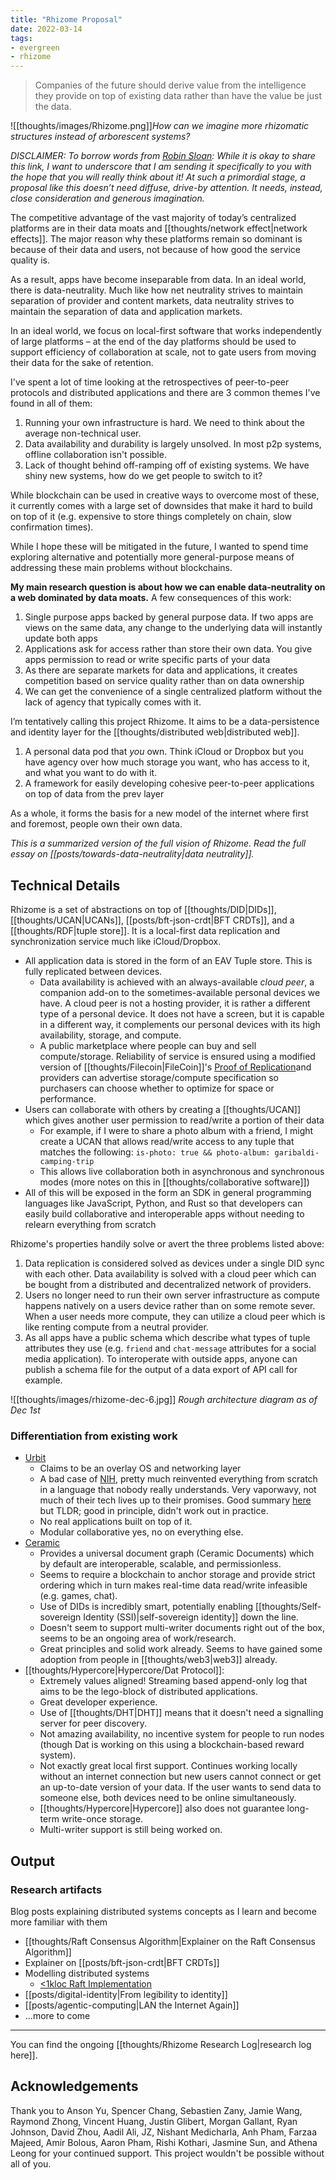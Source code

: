 ```yaml
---
title: "Rhizome Proposal"
date: 2022-03-14
tags:
- evergreen
- rhizome
---
```


> Companies of the future should derive value from the intelligence they provide on top of existing data rather than have the value be just the data.

![[thoughts/images/Rhizome.png]]*How can we imagine more rhizomatic structures instead of arborescent systems?*

*DISCLAIMER: To borrow words from [Robin Sloan](https://www.robinsloan.com/lab/specifying-spring-83/): While it is okay to share this link, I want to underscore that I am sending it specifically to you with the hope that you will really think about it! At such a primordial stage, a proposal like this doesn’t need diffuse, drive-by attention. It needs, instead, close consideration and generous imagination.*

The competitive advantage of the vast majority of today’s centralized platforms are in their data moats and [[thoughts/network effect|network effects]]. The major reason why these platforms remain so dominant is because of their data and users, not because of how good the service quality is.

As a result, apps have become inseparable from data. In an ideal world, there is data-neutrality. Much like how net neutrality strives to maintain separation of provider and content markets, data neutrality strives to maintain the separation of data and application markets.

In an ideal world, we focus on local-first software that works independently of large platforms – at the end of the day platforms should be used to support efficiency of collaboration at scale, not to gate users from moving their data for the sake of retention.

I've spent a lot of time looking at the retrospectives of peer-to-peer protocols and distributed applications and there are 3 common themes I've found in all of them:

1. Running your own infrastructure is hard. We need to think about the average non-technical user.
2. Data availability and durability is largely unsolved. In most p2p systems, offline collaboration isn't possible.
3. Lack of thought behind off-ramping off of existing systems. We have shiny new systems, how do we get people to switch to it?

While blockchain can be used in creative ways to overcome most of these, it currently comes with a large set of downsides that make it hard to build on top of it (e.g. expensive to store things completely on chain, slow confirmation times).

While I hope these will be mitigated in the future, I wanted to spend time exploring alternative and potentially more general-purpose means of addressing these main problems without blockchains.

**My main research question is about how we can enable data-neutrality on a web dominated by data moats.** A few consequences of this work:

1. Single purpose apps backed by general purpose data. If two apps are views on the same data, any change to the underlying data will instantly update both apps
2. Applications ask for access rather than store their own data. You give apps permission to read or write specific parts of your data
3. As there are separate markets for data and applications, it creates competition based on service quality rather than on data ownership
4. We can get the convenience of a single centralized platform without the lack of agency that typically comes with it.

I’m tentatively calling this project Rhizome. It aims to be a data-persistence and identity layer for the [[thoughts/distributed web|distributed web]].

1. A personal data pod that *you* own. Think iCloud or Dropbox but you have agency over how much storage you want, who has access to it, and what you want to do with it.
2. A framework for easily developing cohesive peer-to-peer applications on top of data from the prev layer

As a whole, it forms the basis for a new model of the internet where first and foremost, people own their own data.

*This is a summarized version of the full vision of Rhizome. Read the full essay on [[posts/towards-data-neutrality|data neutrality]].*

## Technical Details
Rhizome is a set of abstractions on top of [[thoughts/DID|DIDs]], [[thoughts/UCAN|UCANs]], [[posts/bft-json-crdt|BFT CRDTs]], and a [[thoughts/RDF|tuple store]]. It is a local-first data replication and synchronization service much like iCloud/Dropbox.

- All application data is stored in the form of an EAV Tuple store. This is fully replicated between devices.
	- Data availability is achieved with an always-available *cloud peer*, a companion add-on to the sometimes-available personal devices we have. A cloud peer is not a hosting provider, it is rather a different type of a personal device. It does not have a screen, but it is capable in a different way, it complements our personal devices with its high availability, storage, and compute.
	- A public marketplace where people can buy and sell compute/storage. Reliability of service is ensured using a modified version of [[thoughts/Filecoin|FileCoin]]'s [Proof of Replication](https://filecoin.io/blog/posts/what-sets-us-apart-filecoin-s-proof-system/)and providers can advertise storage/compute specification so purchasers can choose whether to optimize for space or performance.
- Users can collaborate with others by creating a [[thoughts/UCAN]] which gives another user permission to read/write a portion of their data
	- For example, if I were to share a photo album with a friend, I might create a UCAN that allows read/write access to any tuple that matches the following: `is-photo: true && photo-album: garibaldi-camping-trip`
	- This allows live collaboration both in asynchronous and synchronous modes (more notes on this in [[thoughts/collaborative software]])
- All of this will be exposed in the form an SDK in general programming languages like JavaScript, Python, and Rust so that developers can easily build collaborative and interoperable apps without needing to relearn everything from scratch

Rhizome's properties handily solve or avert the three problems listed above:
1. Data replication is considered solved as devices under a single DID sync with each other. Data availability is solved with a cloud peer which can be bought from a distributed and decentralized network of providers.
2. Users no longer need to run their own server infrastructure as compute happens natively on a users device rather than on some remote sever. When a user needs more compute, they can utilize a cloud peer which is like renting compute from a neutral provider.
3. As all apps have a public schema which describe what types of tuple attributes they use (e.g. `friend` and `chat-message` attributes for a social media application). To interoperate with outside apps, anyone can publish a schema file for the output of a data export of API call for example.

![[thoughts/images/rhizome-dec-6.jpg]]
*Rough architecture diagram as of Dec 1st*

### Differentiation from existing work
- [Urbit](https://urbit.org/)
	- Claims to be an overlay OS and networking layer
	- A bad case of [NIH](https://en.wikipedia.org/wiki/Not_invented_here), pretty much reinvented everything from scratch in a language that nobody really understands. Very vaporwavy, not much of their tech lives up to their promises. Good summary [here](https://wejn.org/2021/02/urbit-good-bad-insane/) but TLDR; good in principle, didn't work out in practice.
	- No real applications built on top of it.
	- Modular collaborative yes, no on everything else.
- [Ceramic](https://blog.ceramic.network/what-is-ceramic/)
	- Provides a universal document graph (Ceramic Documents) which by default are interoperable, scalable, and permissionless.
	- Seems to require a blockchain to anchor storage and provide strict ordering which in turn makes real-time data read/write infeasible (e.g. games, chat).
	- Use of DIDs is incredibly smart, potentially enabling [[thoughts/Self-sovereign Identity (SSI)|self-sovereign identity]] down the line.
	- Doesn't seem to support multi-writer documents right out of the box, seems to be an ongoing area of work/research.
	- Great principles and solid work already. Seems to have gained some adoption from people in [[thoughts/web3|web3]] already.
- [[thoughts/Hypercore|Hypercore/Dat Protocol]]:
	- Extremely values aligned! Streaming based append-only log that aims to be the lego-block of distributed applications.
	- Great developer experience.
	- Use of [[thoughts/DHT|DHT]] means that it doesn't need a signalling server for peer discovery.
	- Not amazing availability, no incentive system for people to run nodes (though Dat is working on this using a blockchain-based reward system).
	- Not exactly great local first support. Continues working locally without an internet connection but new users cannot connect or get an up-to-date version of your data. If the user wants to send data to someone else, both devices need to be online simultaneously.
	- [[thoughts/Hypercore|Hypercore]] also does not guarantee long-term write-once storage.
	- Multi-writer support is still being worked on.

## Output
### Research artifacts
Blog posts explaining distributed systems concepts as I learn and become more familiar with them

- [[thoughts/Raft Consensus Algorithm|Explainer on the Raft Consensus Algorithm]]
- Explainer on [[posts/bft-json-crdt|BFT CRDTs]]
- Modelling distributed systems
	- [<1kloc Raft Implementation](https://github.com/jackyzha0/miniraft)
- [[posts/digital-identity|From legibility to identity]]
- [[posts/agentic-computing|LAN the Internet Again]]
- ...more to come

---

You can find the ongoing [[thoughts/Rhizome Research Log|research log here]].

## Acknowledgements
Thank you to Anson Yu, Spencer Chang, Sebastien Zany, Jamie Wang, Raymond Zhong, Vincent Huang, Justin Glibert, Morgan Gallant, Ryan Johnson, David Zhou, Aadil Ali, JZ, Nishant Medicharla, Anh Pham, Farzaa Majeed, Amir Bolous, Aaron Pham, Rishi Kothari, Jasmine Sun, and Athena Leong for your continued support. This project wouldn't be possible without all of you.

